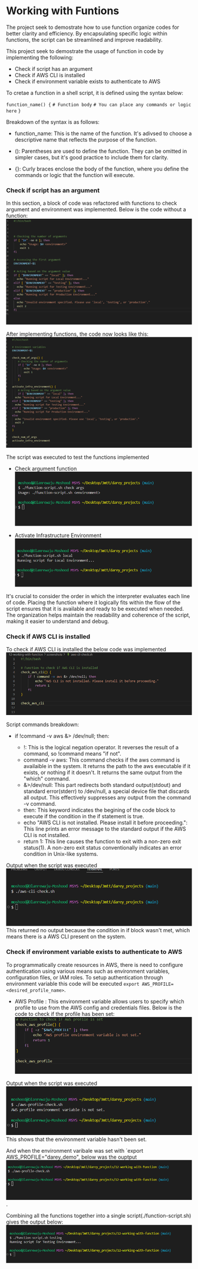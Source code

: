 # Working with Funtions

The project seek to demostrate how to use function organize codes for better clarity and efficiency.
By encapsulating specific logic within functions, the script can be streamlined and improve readability.

This project seek to demostrate the usage of function in code by implementing the following:

- Check if script has an argument
- Check if AWS CLI is installed
- Check if environment variable exists to authenticate to AWS

To cretae a function in a shell script, it is defined using the syntax below:

` function_name() { `
   ` # Function body `
   ` # You can place any commands or logic here `
   `}`

Breakdown of the syntax is as follows:

- function_name: This is the name of the function. It's adivsed to choose a descriptive name that reflects the purpose of the function.

- (): Parentheses are used to define the function. They can be omitted in simpler cases, but it's good practice to include them for clarity.

- {}: Curly braces enclose the body of the function, where you define the commands or logic that the function will execute.

### Check if script has an argument

In this section, a block of code was refactored with functions to check argument and environment was implemented.
Below is the code without a function:
![code-without-function](screenshots/code-without-func.png)

After implementing functions, the code now looks like this:
![code-with-function](screenshots/args-func.png)

The script was executed to test the functions implemented

- Check argument function
![check-args](screenshots/check-args-output.png)

- Activate Infrastructure Environment
![activate-infra-env](screenshots/infra-env-output.png)

It's crucial to consider the order in which the interpreter evaluates each line of code. Placing the function where it logically fits within the flow of the script ensures that it is available and ready to be executed when needed. The organization helps maintain the readability and coherence of the script, making it easier to understand and debug.

### Check if AWS CLI is installed

To check if AWS CLI is installed the below code was implemented
![aws-cli-checker](screenshots/aws-cli-check-script.png)

Script commands breakdown:

- if !command -v aws &> /dev/null; then:

  - !: This is the logical negation operator. It reverses the result of  a command, so !command means "if not".
  - command -v aws: This command checks if the aws command is availaible in the system. It returns the path to the aws executable if it exists, or nothing if it doesn't. It returns the same output from the "which" command.
  - &>/dev/null: This part redirects both standard output(stdout) and standard error(stderr) to /dev/null, a special device file that discards all output. This effectively suppresses any output from the command -v command.
  - then: This keyword indicates the begining of the code block to execute if the condition in the if statement is true.
  - echo "AWS CLI is not installed. Please install it before proceeding.": This line prints an error message to the standard output if the AWS CLI is not installed.
  - return 1: This line causes the function to exit with a non-zero exit status(1). A non-zero exit status conventionally indicates an error condition in Unix-like systems.

Output when the script was executed
![aws-cli-output](screenshots/aws-cli-check-output.png)
This returned no output because the condition in if block wasn't met, which means there is a AWS CLI present on the system.

### Check if environment variable exists to authenticate to AWS

To programmatically create resources in AWS, there is need to configure authentication using various means such as environment variables, configuration files, or IAM roles.
To setup authentication through environment variable this code will be executed `export AWS_PROFILE=<desired_profile_name>`.

- AWS Profile : This environment variable allows users to specify which profile to use from the AWS config and credentials files.
Below is the code to check if the profile has been set:
![aws=profile](screenshots/check-aws-profile-script.png)

Output when the script was executed
![aws-profile-output](screenshots/aws-profile-check-output.png)
This shows that the environment variable hasn't been set.

And when the environment varibale was set  with `export AWS_PROFILE="darey_demo", below was the ouptput
![aws-profile-set](screenshots/aws-profile-check-output2.png).

Combining all the functions together into a single script(./function-script.sh) gives the output below:
![full-script-output](screenshots/full-script-output.png)
